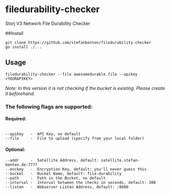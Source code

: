 # filedurability-checker
Storj V3 Network File Durability Checker

##Install

```
git clone https://github.com/stefanbenten/filedurability-checker
go install ./...
```

## Usage

```
filedurability-checker --file awesomedurable.file --apikey <YOURAPIKEY>
```

_Note: In this version it is not checking if the bucket is existing. Please create it beforehand._

### The following flags are supported:

#### Required:
```

--apikey   -  API Key, no default
--file     -  File to upload (specify from your local folder)
```
#### Optional:
```
--addr     -  Satellite Address, default: satellite.stefan-benten.de:7777 
--enckey   -  Encryption Key, default: you'll never guess this
--bucket   -  Bucket Name, default: file-durability
--path     -  Path in the Bucket, no default
--interval -  Interval between the checks in seconds, default: 300
--listen   -  Webserver Listen Address, default: :8080
```